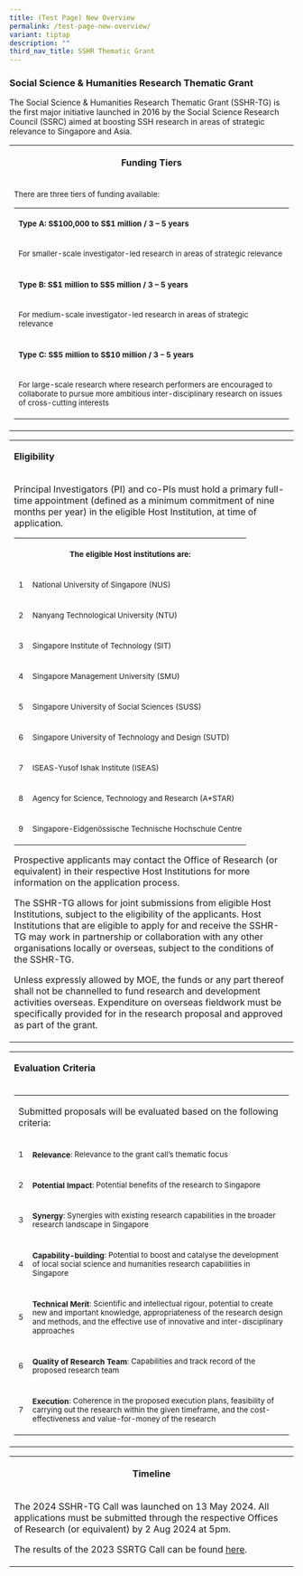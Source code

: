 ```yaml
---
title: (Test Page) New Overview
permalink: /test-page-new-overview/
variant: tiptap
description: ""
third_nav_title: SSHR Thematic Grant
---
```

<h3><strong>Social Science &amp; Humanities Research Thematic Grant</strong></h3>
<p>The Social Science &amp; Humanities Research Thematic Grant (SSHR-TG)
is the first major initiative launched in 2016 by the Social Science Research
Council (SSRC) aimed at boosting SSH research in areas of strategic relevance
to Singapore and Asia.</p>
<table style="minWidth: 25px">
<colgroup>
<col>
</colgroup>
<tbody>
<tr>
<th rowspan="1" colspan="1">
<p>Funding Tiers</p>
</th>
</tr>
<tr>
<td rowspan="1" colspan="1">
<p><sup>There are three tiers of funding available:</sup>
</p>
<table style="minWidth: 50px">
<colgroup>
<col>
<col>
</colgroup>
<tbody>
<tr>
<td rowspan="1" colspan="2">
<p><strong><sup>Type A: S$100,000 to S$1 million / 3 – 5 years</sup></strong>
</p>
</td>
</tr>
<tr>
<td rowspan="1" colspan="2">
<p><sup>For smaller-scale investigator-led research in areas of strategic relevance</sup>
</p>
</td>
</tr>
<tr>
<td rowspan="1" colspan="2">
<p><strong><sup>Type B: S$1 million to S$5 million / 3 – 5 years</sup></strong>
</p>
</td>
</tr>
<tr>
<td rowspan="1" colspan="2">
<p><sup>For medium-scale investigator-led research in areas of strategic relevance</sup>
</p>
</td>
</tr>
<tr>
<td rowspan="1" colspan="2">
<p><strong><sup>Type C: S$5 million to S$10 million / 3 – 5 years</sup></strong>
</p>
</td>
</tr>
<tr>
<td rowspan="1" colspan="2">
<p><sup>For large-scale research where research performers are encouraged to collaborate to pursue more ambitious inter-disciplinary research on issues of cross-cutting interests</sup>
</p>
</td>
</tr>
</tbody>
</table>
</td>
</tr>
</tbody>
</table>
<table style="minWidth: 25px">
<colgroup>
<col>
</colgroup>
<tbody>
<tr>
<td rowspan="1" colspan="1">
<p><strong>Eligibility</strong>
</p>
</td>
</tr>
<tr>
<td rowspan="1" colspan="1">
<p>Principal Investigators (PI) and co-PIs must hold a primary full-time
appointment (defined as a minimum commitment of nine months per year) in
the eligible Host Institution, at time of application.</p>
<table style="minWidth: 50px">
<colgroup>
<col>
<col>
</colgroup>
<tbody>
<tr>
<th rowspan="1" colspan="2">
<p><sup>The eligible Host institutions are:</sup>
</p>
</th>
</tr>
<tr>
<td rowspan="1" colspan="1">
<p><sup>1</sup>
</p>
</td>
<td rowspan="1" colspan="1">
<p><sup>National University of Singapore (NUS)</sup>
</p>
</td>
</tr>
<tr>
<td rowspan="1" colspan="1">
<p><sup>2</sup>
</p>
</td>
<td rowspan="1" colspan="1">
<p><sup>Nanyang Technological University (NTU)</sup>
</p>
</td>
</tr>
<tr>
<td rowspan="1" colspan="1">
<p><sup>3</sup>
</p>
</td>
<td rowspan="1" colspan="1">
<p><sup>Singapore Institute of Technology (SIT)</sup>
</p>
</td>
</tr>
<tr>
<td rowspan="1" colspan="1">
<p><sup>4</sup>
</p>
</td>
<td rowspan="1" colspan="1">
<p><sup>Singapore Management University (SMU)</sup>
</p>
</td>
</tr>
<tr>
<td rowspan="1" colspan="1">
<p><sup>5</sup>
</p>
</td>
<td rowspan="1" colspan="1">
<p><sup>Singapore University of Social Sciences (SUSS)</sup>
</p>
</td>
</tr>
<tr>
<td rowspan="1" colspan="1">
<p><sup>6</sup>
</p>
</td>
<td rowspan="1" colspan="1">
<p><sup>Singapore University of Technology and Design (SUTD)</sup>
</p>
</td>
</tr>
<tr>
<td rowspan="1" colspan="1">
<p><sup>7</sup>
</p>
</td>
<td rowspan="1" colspan="1">
<p><sup>ISEAS-Yusof Ishak Institute (ISEAS)</sup>
</p>
</td>
</tr>
<tr>
<td rowspan="1" colspan="1">
<p><sup>8</sup>
</p>
</td>
<td rowspan="1" colspan="1">
<p><sup>Agency for Science, Technology and Research (A*STAR)</sup>
</p>
</td>
</tr>
<tr>
<td rowspan="1" colspan="1">
<p><sup>9</sup>
</p>
</td>
<td rowspan="1" colspan="1">
<p><sup>Singapore-Eidgenössische Technische Hochschule Centre</sup>
</p>
</td>
</tr>
</tbody>
</table>
<p></p>
<p>Prospective applicants may contact the Office of Research (or equivalent)
in their respective Host Institutions for more information on the application
process.</p>
<p></p>
<p>The SSHR-TG allows for joint submissions from eligible Host Institutions,
subject to the eligibility of the applicants. Host Institutions that are
eligible to apply for and receive the SSHR-TG may work in partnership or
collaboration with any other organisations locally or overseas, subject
to the conditions of the SSHR-TG.</p>
<p></p>
<p>Unless expressly allowed by MOE, the funds or any part thereof shall not
be channelled to fund research and development activities overseas. Expenditure
on overseas fieldwork must be specifically provided for in the research
proposal and approved as part of the grant.</p>
</td>
</tr>
</tbody>
</table>
<table style="minWidth: 25px">
<colgroup>
<col>
</colgroup>
<tbody>
<tr>
<td rowspan="1" colspan="1">
<p><strong>Evaluation Criteria</strong>
</p>
</td>
</tr>
<tr>
<td rowspan="1" colspan="1">
<table style="minWidth: 50px">
<colgroup>
<col>
<col>
</colgroup>
<tbody>
<tr>
<td rowspan="1" colspan="2">
<p>Submitted proposals will be evaluated based on the following criteria:</p>
</td>
</tr>
<tr>
<td rowspan="1" colspan="1">
<p><sup>1</sup>
</p>
</td>
<td rowspan="1" colspan="1">
<p><strong><sup>Relevance</sup></strong><sup>: Relevance to the grant call’s thematic focus</sup>
</p>
</td>
</tr>
<tr>
<td rowspan="1" colspan="1">
<p><sup>2</sup>
</p>
</td>
<td rowspan="1" colspan="1">
<p><strong><sup>Potential Impact</sup></strong><sup>: Potential benefits of the research to Singapore</sup>
</p>
</td>
</tr>
<tr>
<td rowspan="1" colspan="1">
<p><sup>3</sup>
</p>
</td>
<td rowspan="1" colspan="1">
<p><strong><sup>Synergy</sup></strong><sup>: Synergies with existing research capabilities in the broader research landscape in Singapore</sup>
</p>
</td>
</tr>
<tr>
<td rowspan="1" colspan="1">
<p><sup>4</sup>
</p>
</td>
<td rowspan="1" colspan="1">
<p><strong><sup>Capability-building</sup></strong><sup>: Potential to boost and catalyse the development of local social science and humanities research capabilities in Singapore</sup>
</p>
</td>
</tr>
<tr>
<td rowspan="1" colspan="1">
<p><sup>5</sup>
</p>
</td>
<td rowspan="1" colspan="1">
<p><strong><sup>Technical Merit</sup></strong><sup>: Scientific and intellectual rigour, potential to create new and important knowledge, appropriateness of the research design and methods, and the effective use of innovative and inter-disciplinary approaches</sup>
</p>
</td>
</tr>
<tr>
<td rowspan="1" colspan="1">
<p><sup>6</sup>
</p>
</td>
<td rowspan="1" colspan="1">
<p><strong><sup>Quality of Research Team</sup></strong><sup>: Capabilities and track record of the proposed research team</sup>
</p>
</td>
</tr>
<tr>
<td rowspan="1" colspan="1">
<p><sup>7</sup>
</p>
</td>
<td rowspan="1" colspan="1">
<p><strong><sup>Execution</sup></strong><sup>: Coherence in the proposed execution plans, feasibility of carrying out the research within the given timeframe, and the cost-effectiveness and value-for-money of the research</sup>
</p>
</td>
</tr>
</tbody>
</table>
</td>
</tr>
</tbody>
</table>
<table style="minWidth: 25px">
<colgroup>
<col>
</colgroup>
<tbody>
<tr>
<th rowspan="1" colspan="1">
<p>Timeline</p>
</th>
</tr>
<tr>
<td rowspan="1" colspan="1">
<p>The 2024 SSHR-TG Call was launched on 13 May 2024. All applications must
be submitted through the respective Offices of Research (or equivalent)
by 2 Aug 2024 at 5pm.</p>
<p></p>
<p>The results of the 2023 SSRTG Call can be found <a href="https://www.ssrc.edu.sg/grant-recipients/2023/ssrtg2023/" rel="noopener noreferrer nofollow" target="_blank"><u>here</u></a>.</p>
</td>
</tr>
</tbody>
</table>
<p></p>